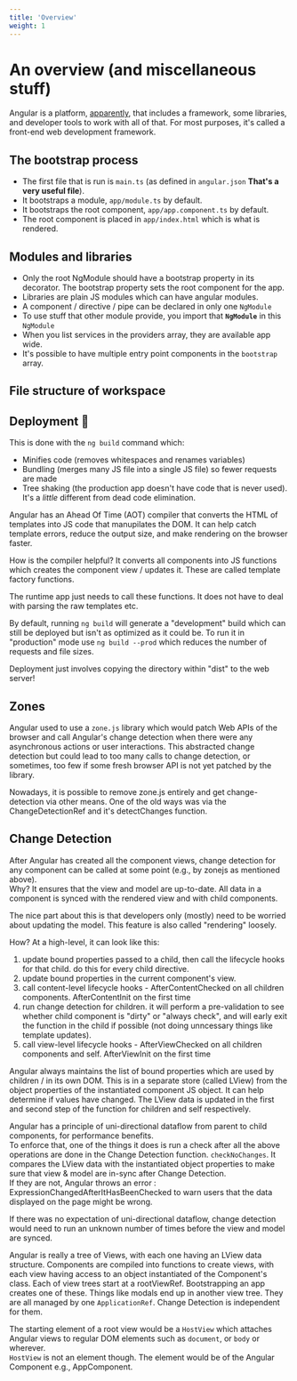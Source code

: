 ```yaml
---
title: 'Overview'
weight: 1
---
```


# An overview (and miscellaneous stuff)
Angular is a platform, [apparently](https://angular.io/guide/what-is-angular), that includes a framework, some libraries, and developer tools to work with all of that. For most purposes, it's called a front-end web development framework.

## The bootstrap process
* The first file that is run is `main.ts` (as defined in `angular.json`  **That's a very useful file**). 
* It bootstraps a module, `app/module.ts` by default.
* It bootstraps the root component, `app/app.component.ts` by default.
* The root component is placed in `app/index.html` which is what is rendered.

## Modules and libraries
* Only the root NgModule should have a bootstrap property in its decorator.
The bootstrap property sets the root component for the app.
* Libraries are plain JS modules which can have angular modules.
* A component / directive / pipe can be declared in only one `NgModule`
* To use stuff that other module provide, you import that **`NgModule`** in this `NgModule`
* When you list services in the providers array, they are available app wide.
* It's possible to have multiple entry point components in the `bootstrap` array.

## File structure of workspace

## Deployment 🎈
This is done with the `ng build` command which:
* Minifies code (removes whitespaces and renames variables)
* Bundling (merges many JS file into a single JS file) so fewer requests are made
* Tree shaking (the production app doesn't have code that is never used). It's a *little* different from dead code elimination.

Angular has an Ahead Of Time (AOT) compiler that converts the HTML of templates into JS code that manupilates the DOM. 
It can help catch template errors, reduce the output size, and make rendering on the browser faster.

How is the compiler helpful? It converts all components into JS functions which creates the component view / updates it.
These are called template factory functions.

The runtime app just needs to call these functions. It does not have to deal with parsing the raw templates etc.

By default, running `ng build` will generate a "development" build which can still be deployed but isn't as optimized as it could be.
To run it in "production" mode use `ng build --prod` which reduces the number of requests and file sizes.

Deployment just involves copying the directory within "dist" to the web server!

## Zones
Angular used to use a `zone.js` library which would patch Web APIs of the browser and call Angular's change detection
when there were any asynchronous actions or user interactions. This abstracted change detection but could lead to too many calls to change detection, or sometimes, too few if some fresh browser API is not yet patched by the library.

Nowadays, it is possible to remove zone.js entirely and get change-detection via other means. One of the old ways was via the ChangeDetectionRef and it's detectChanges function.

## Change Detection
After Angular has created all the component views, change detection for any component can be called at some point (e.g., by zonejs as mentioned above).  
Why? It ensures that the view and model are up-to-date. All data in a component is synced with the rendered view and with child components.  

The nice part about this is that developers only (mostly) need to be worried about updating the model. This feature is also called "rendering" loosely.

How? At a high-level, it can look like this:
1. update bound properties passed to a child, then call the lifecycle hooks for that child. do this for every child directive.
2. update bound properties in the current component's view.
3. call content-level lifecycle hooks - AfterContentChecked on all children components. AfterContentInit on the first time
4. run change detection for children. it will perform a pre-validation to see whether child component is "dirty" or "always check",
and will early exit the function in the child if possible (not doing unncessary things like template updates).
5. call view-level lifecycle hooks - AfterViewChecked on all children components and self. AfterViewInit on the first time

Angular always maintains the list of bound properties which are used by children / in its own DOM.
This is in a separate store (called LView) from the object properties of the instantiated component JS object. It can help determine if values have changed.
The LView data is updated in the first and second step of the function for children and self respectively.

Angular has a principle of uni-directional dataflow from parent to child components, for performance benefits.  
To enforce that, one of the things it does is run a check after all the above operations are done in the Change Detection function. `checkNoChanges`.
It compares the LView data with the instantiated object properties to make sure that view & model are in-sync after Change Detection.  
If they are not, Angular throws an error : ExpressionChangedAfterItHasBeenChecked to warn users that the data displayed on the page might be wrong.

If there was no expectation of uni-directional dataflow, change detection would need to run an unknown number of times before the view and model are synced.

Angular is really a tree of Views, with each one having an LView data structure. Components are compiled into functions to create views, with each view having access to an object instantiated of the Component's class.
Each of view trees start at a rootViewRef. Bootstrapping an app creates one of these. Things like modals end up in another view tree. They are all managed by one `ApplicationRef`.
Change Detection is independent for them.

The starting element of a root view would be a `HostView` which attaches Angular views to regular DOM elements such as `document`, or `body` or wherever.  
`HostView` is not an element though. The element would be of the Angular Component e.g., AppComponent.
